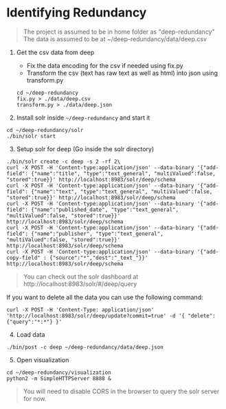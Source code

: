 # Identifying Redundancy

> The project is assumed to be in home folder as "deep-redundancy"
> The data is assumed to be at ~/deep-redundancy/data/deep.csv

1. Get the csv data from deep
    - Fix the data encoding for the csv if needed using fix.py
    - Transform the csv (text has raw text as well as html) into json using transform.py

    ```
    cd ~/deep-redundancy
    fix.py > ./data/deep.csv
    transform.py > ./data/deep.json
    ```

2. Install solr inside `~/deep-redundancy` and start it

```
cd ~/deep-redundancy/solr
./bin/solr start
```
3. Setup solr  for deep (Go inside the solr directory)

```
./bin/solr create -c deep -s 2 -rf 2\
curl -X POST -H 'Content-type:application/json' --data-binary '{"add-field": {"name":"title", "type":"text_general", "multiValued":false, "stored":true}}' http://localhost:8983/solr/deep/schema
curl -X POST -H 'Content-type:application/json' --data-binary '{"add-field": {"name":"text", "type":"text_general", "multiValued":false, "stored":true}}' http://localhost:8983/solr/deep/schema
curl -X POST -H 'Content-type:application/json' --data-binary '{"add-field": {"name":"published_date", "type":"text_general", "multiValued":false, "stored":true}}' http://localhost:8983/solr/deep/schema
curl -X POST -H 'Content-type:application/json' --data-binary '{"add-field": {"name":"publisher", "type":"text_general", "multiValued":false, "stored":true}}' http://localhost:8983/solr/deep/schema
curl -X POST -H 'Content-type:application/json' --data-binary '{"add-copy-field" : {"source":"*","dest":"_text_"}}' http://localhost:8983/solr/deep/schema
```

> You can check out the solr dashboard at http://localhost:8983/solr/#/deep/query

If you want to delete all the data you can use the following command:

```
curl -X POST -H 'Content-Type: application/json' 'http://localhost:8983/solr/deep/update?commit=true' -d '{ "delete": {"query":"*:*"} }'
```

4. Load data

```
./bin/post -c deep ~/deep-redundancy/data/deep.json
```

5. Open visualization
```
cd ~/deep-redundancy/visualization
python2 -m SimpleHTTPServer 8888 &
```

> You will need to disable CORS in the browser to query the solr server for now.
